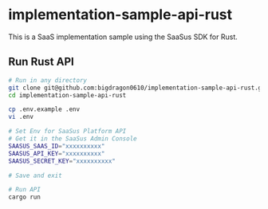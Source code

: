 # implementation-sample-api-rust

This is a SaaS implementation sample using the SaaSus SDK for Rust.

## Run Rust API
```sh
# Run in any directory
git clone git@github.com:bigdragon0610/implementation-sample-api-rust.git
cd implementation-sample-api-rust

cp .env.example .env
vi .env

# Set Env for SaaSus Platform API
# Get it in the SaaSus Admin Console
SAASUS_SAAS_ID="xxxxxxxxxx"
SAASUS_API_KEY="xxxxxxxxxx"
SAASUS_SECRET_KEY="xxxxxxxxxx"

# Save and exit
```

```sh
# Run API
cargo run
```
